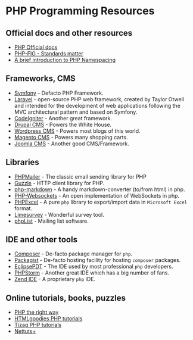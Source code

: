 # PHP Programming Resources

## Official docs and other resources
- [PHP Official docs](http://php.net/manual/en/)
- [PHP-FIG - Standards matter](http://www.php-fig.org/psr/psr-4/)
- [A brief introduction to PHP Namespacing](https://mattstauffer.co/blog/a-brief-introduction-to-php-namespacing)

## Frameworks, CMS
- [Symfony](http://symfony.com) - Defacto PHP Framework.
- [Laravel](https://laravel.com) - open-source PHP web framework, created by Taylor Otwell and intended for the development of web applications following the MVC architectural pattern and based on Symfony.
- [CodeIgniter](https://www.codeigniter.com/) - Another great framework.
- [Drupal CMS](https://drupal.org/) - Powers the White House.
- [Wordpress CMS](https://wordpress.org/) - Powers most blogs of this world.
- [Magento CMS](http://magento.com/) - Powers many shopping carts.
- [Joomla CMS](http://developer.joomla.org) - Another good CMS/Framework.

## Libraries
- [PHPMailer](https://github.com/PHPMailer/PHPMailer) - The classic email sending library for PHP
- [Guzzle](https://en.wikipedia.org/wiki/Guzzle_(PHP_library)) - HTTP client library for PHP.
- [php-markdown](https://github.com/michelf/php-markdown) - A handy markdown-converter (to/from html) in php.
- [PHP-Websockets](https://github.com/ghedipunk/PHP-Websockets) - An open implementation of WebSockets in php.
- [PHPExcel](https://github.com/PHPOffice/PHPExcel) - A pure `php` library to export/import data in `Microsoft Excel` format.
- [Limesurvey](https://www.limesurvey.org/) - Wonderful survey tool.
- [phpList](https://www.phplist.org/) - Mailing list software.

## IDE and other tools
- [Composer](https://getcomposer.org/doc/) - De-facto package manager for `php`.
- [Packagist](https://packagist.org/) - De-facto hosting facility for hosting `composer` packages.
- [EclipsePDT](https://eclipse.org/pdt/) - The IDE used by most professional `php` developers.
- [PHPStorm](http://www.jetbrains.com/phpstorm) - Another great IDE which has a big number of fans.
- [Zend IDE](http://www.zend.com/products/studio) - A proprietary `php` IDE.

## Online tutorials, books, puzzles
- [PHP the right way](http://www.phptherightway.com/)
- [HTMLgoodies PHP tutorials](http://www.htmlgoodies.com/beyond/php)
- [Tizag PHP tutorials](http://www.tizag.com/phpT)
- [Nettuts+](http://net.tutsplus.com/category/tutorials/php)

